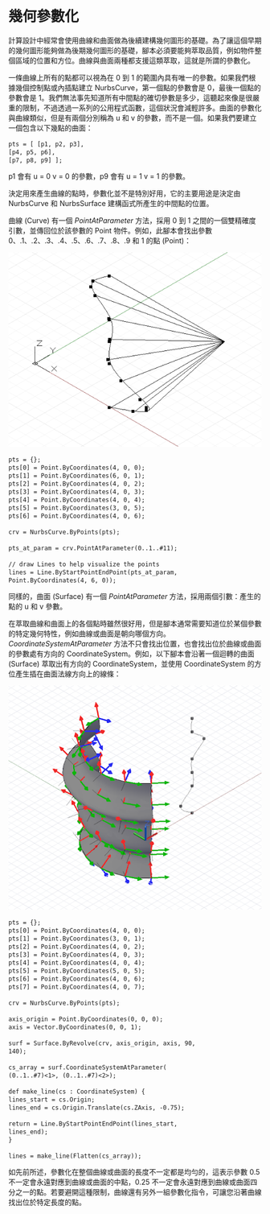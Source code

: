 

# 幾何參數化

計算設計中經常會使用曲線和曲面做為後續建構幾何圖形的基礎。為了讓這個早期的幾何圖形能夠做為後期幾何圖形的基礎，腳本必須要能夠萃取品質，例如物件整個區域的位置和方位。曲線與曲面兩種都支援這類萃取，這就是所謂的參數化。

一條曲線上所有的點都可以視為在 0 到 1 的範圍內具有唯一的參數。如果我們根據幾個控制點或內插點建立 NurbsCurve，第一個點的參數會是 0，最後一個點的參數會是 1。我們無法事先知道所有中間點的確切參數是多少，這聽起來像是很嚴重的限制，不過透過一系列的公用程式函數，這個狀況會減輕許多。曲面的參數化與曲線類似，但是有兩個分別稱為 u 和 v 的參數，而不是一個。如果我們要建立一個包含以下幾點的曲面：

```
pts = [ [p1, p2, p3],
[p4, p5, p6],
[p7, p8, p9] ];
```

p1 會有 u = 0 v = 0 的參數，p9 會有 u = 1 v = 1 的參數。

決定用來產生曲線的點時，參數化並不是特別好用，它的主要用途是決定由 NurbsCurve 和 NurbsSurface 建構函式所產生的中間點的位置。

曲線 (Curve) 有一個 *PointAtParameter* 方法，採用 0 到 1 之間的一個雙精確度引數，並傳回位於該參數的 Point 物件。例如，此腳本會找出參數 0、.1、.2、.3、.4、.5、.6、.7、.8、.9 和 1 的點 (Point)：

![](images/12-7/GeometricParameterization_01.png)

```
pts = {};
pts[0] = Point.ByCoordinates(4, 0, 0);
pts[1] = Point.ByCoordinates(6, 0, 1);
pts[2] = Point.ByCoordinates(4, 0, 2);
pts[3] = Point.ByCoordinates(4, 0, 3);
pts[4] = Point.ByCoordinates(4, 0, 4);
pts[5] = Point.ByCoordinates(3, 0, 5);
pts[6] = Point.ByCoordinates(4, 0, 6);

crv = NurbsCurve.ByPoints(pts);

pts_at_param = crv.PointAtParameter(0..1..#11);

// draw Lines to help visualize the points
lines = Line.ByStartPointEndPoint(pts_at_param, 
Point.ByCoordinates(4, 6, 0));
```

同樣的，曲面 (Surface) 有一個 *PointAtParameter* 方法，採用兩個引數：產生的點的 u 和 v 參數。

在萃取曲線和曲面上的各個點時雖然很好用，但是腳本通常需要知道位於某個參數的特定幾何特性，例如曲線或曲面是朝向哪個方向。*CoordinateSystemAtParameter* 方法不只會找出位置，也會找出位於曲線或曲面的參數處有方向的 CoordinateSystem。例如，以下腳本會沿著一個迴轉的曲面 (Surface) 萃取出有方向的 CoordinateSystem，並使用 CoordinateSystem 的方位產生插在曲面法線方向上的線條：

![](images/12-7/GeometricParameterization_02.png)

```
pts = {};
pts[0] = Point.ByCoordinates(4, 0, 0);
pts[1] = Point.ByCoordinates(3, 0, 1);
pts[2] = Point.ByCoordinates(4, 0, 2);
pts[3] = Point.ByCoordinates(4, 0, 3);
pts[4] = Point.ByCoordinates(4, 0, 4);
pts[5] = Point.ByCoordinates(5, 0, 5);
pts[6] = Point.ByCoordinates(4, 0, 6);
pts[7] = Point.ByCoordinates(4, 0, 7);

crv = NurbsCurve.ByPoints(pts);

axis_origin = Point.ByCoordinates(0, 0, 0);
axis = Vector.ByCoordinates(0, 0, 1);

surf = Surface.ByRevolve(crv, axis_origin, axis, 90,
140);

cs_array = surf.CoordinateSystemAtParameter(
(0..1..#7)<1>, (0..1..#7)<2>);

def make_line(cs : CoordinateSystem) { 
lines_start = cs.Origin;
lines_end = cs.Origin.Translate(cs.ZAxis, -0.75);

return = Line.ByStartPointEndPoint(lines_start, 
lines_end);
}

lines = make_line(Flatten(cs_array));
```

如先前所述，參數化在整個曲線或曲面的長度不一定都是均勻的，這表示參數 0.5 不一定會永遠對應到曲線或曲面的中點，0.25 不一定會永遠對應到曲線或曲面四分之一的點。若要避開這種限制，曲線還有另外一組參數化指令，可讓您沿著曲線找出位於特定長度的點。

